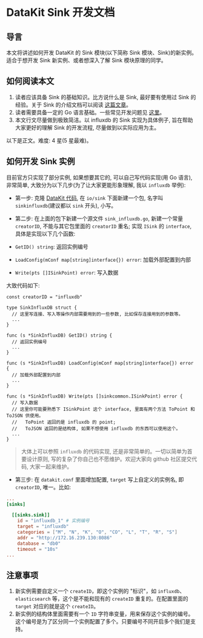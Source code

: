 # DataKit Sink 开发文档

## 导言

本文将讲述如何开发 DataKit 的 Sink 模块(以下简称 Sink 模块、Sink)的新实例。适合于想开发 Sink 新实例、或者想深入了解 Sink 模块原理的同学。

## 如何阅读本文

1. 读者应该具备 Sink 的基础知识。比方说什么是 Sink, 最好要有使用过 Sink 的经验。关于 Sink 的介绍文档可以阅读 [这篇文章](https://mei.shang.xian)。
2. 读者需要具备一定的 Go 语言基础。一些常见开发问题见 [这里](https://www.yuque.com/dataflux/datakit/development)。
3. 本文行文尽量做到极致简洁。以 influxdb 的 Sink 实现为具体例子, 旨在帮助大家更好的理解 Sink 的开发流程, 尽量做到以实际应用为主。

以下是正文。难度: 4 星(5 星最难)。

## 如何开发 Sink 实例

目前官方只实现了部分实例, 如果想要其它的, 可以自己写代码实现(用 Go 语言), 非常简单, 大致分为以下几步(为了让大家更能形象理解, 我以 `influxdb` 举例):

- 第一步: 克隆 [DataKit 代码](https://github.com/DataFlux-cn/datakit), 在 `io/sink` 下面新建一个包, 名字叫 `sinkinfluxdb`(建议都以 `sink` 开头), 小写。

- 第二步: 在上面的包下新建一个源文件 `sink_influxdb.go`, 新建一个常量 `creatorID`, 不能与其它包里面的 `creatorID` 重名; 实现 `ISink` 的 `interface`, 具体是实现以下几个函数:

- `GetID() string`: 返回实例编号
- `LoadConfig(mConf map[string]interface{}) error`: 加载外部配置到内部
- `Write(pts []ISinkPoint) error`: 写入数据

大致代码如下:

```golang
const creatorID = "influxdb"

type SinkInfluxDB struct {
  // 这里写连接、写入等操作内部需要用到的一些参数, 比如保存连接用到的参数等。
  ...
}

func (s *SinkInfluxDB) GetID() string {
  // 返回实例编号
  ...
}

func (s *SinkInfluxDB) LoadConfig(mConf map[string]interface{}) error {
  // 加载外部配置到内部
  ...
}

func (s *SinkInfluxDB) Write(pts []sinkcommon.ISinkPoint) error {
  // 写入数据
  // 这里你可能要熟悉下 ISinkPoint 这个 interface, 里面有两个方法 ToPoint 和 ToJSON 供使用。
  //   ToPoint 返回的是 influxdb 的 point;
  //   ToJSON 返回的是结构体, 如果不想使用 influxdb 的东西可以使用这个。
  ...
}
```

> 大体上可以参照 `influxdb` 的代码实现, 还是非常简单的。一切以简单为首要设计原则, 写的复杂了你自己也不愿维护。欢迎大家向 github 社区提交代码, 大家一起来维护。


- 第三步: 在 `datakit.conf` 里面增加配置, `target` 写上自定义的实例名, 即 `creatorID`, 唯一。比如:

```conf
...
[sinks]

  [[sinks.sink]]
    id = "influxdb_1" # 实例编号
    target = "influxdb"
    categories = ["M", "N", "K", "O", "CO", "L", "T", "R", "S"]
    addr = "http://172.16.239.130:8086"
    database = "db0"
    timeout = "10s"
...
```

## 注意事项

1. 新实例需要自定义一个 `createID`，即这个实例的 "标识"，如 `influxdb`、`elasticsearch` 等，这个是不能和现有的 `createID` 重复的。在配置里面的 `target` 对应的就是这个 `createID`。
2. 新实例的结构体里面需要有一个 `ID` 字符串变量，用来保存这个实例的编号。这个编号是为了区分同一个实例配置了多个。只要编号不同开启多个我们是支持。
